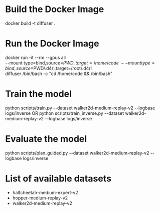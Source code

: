 # Build the Docker Image
docker build -t diffuser .

# Run the Docker Image
docker run -it --rm --gpus all \
    --mount type=bind,source=$PWD,target=/home/code \
    --mount type=bind,source=$PWD/.d4rl,target=/root/.d4rl \
    diffuser /bin/bash -c "cd /home/code && /bin/bash"

# Train the model
python scripts/train.py --dataset walker2d-medium-replay-v2 --logbase logs/inverse
OR
python scripts/train_inverse.py --dataset walker2d-medium-replay-v2 --logbase logs/inverse

# Evaluate the model
python scripts/plan_guided.py --dataset walker2d-medium-replay-v2 --logbase logs/inverse

# List of available datasets
- halfcheetah-medium-expert-v2
- hopper-medium-replay-v2
- walker2d-medium-replay-v2